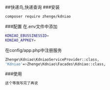 ##快递鸟,快递查询
###安装
```sh
composer require zhenge/kdniao
```
###配置
在.env文件中添加
```sh
KDNIAO_EBUSSINESSID=
KDNIAO_APPKEY=
```
在config/app.php中注册服务
```sh
Zhenge\Kdniao\KdniaoServiceProvider::class,
'Kdniao'=>Zhenge\Kdniao\Facades\Kdniao::class,
```
###使用
```sh
这个等我写完了再说
```
```sh